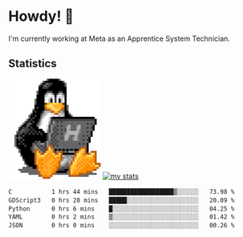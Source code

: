 # Howdy! :penguin:
I'm currently working at Meta as an Apprentice System Technician.

## Statistics

![Tux Pengiun!](tux-linux-penguin.gif)
[![my stats](https://github-readme-stats.vercel.app/api?username=benlodz&showing_icons=true&theme=tokyonight)](https://github.com/anuraghazra/github-readme-stats)

<!-- [![Top Langs](https://github-readme-stats.vercel.app/api/top-langs/?username=benlodz&layout=compact)](https://github.com/anuraghazra/github-readme-stats) ---> 

<!--START_SECTION:waka-->

```txt
C           1 hrs 44 mins   ██████████████████▒░░░░░░   73.98 %
GDScript3   0 hrs 28 mins   █████░░░░░░░░░░░░░░░░░░░░   20.09 %
Python      0 hrs 6 mins    █░░░░░░░░░░░░░░░░░░░░░░░░   04.25 %
YAML        0 hrs 2 mins    ▒░░░░░░░░░░░░░░░░░░░░░░░░   01.42 %
JSON        0 hrs 0 mins    ░░░░░░░░░░░░░░░░░░░░░░░░░   00.26 %
```

<!--END_SECTION:waka-->
<!--
**benlodz/benlodz** is a ✨ _special_ ✨ repository because its `README.md` (this file) appears on your GitHub profile.

Here are some ideas to get you started:

- 🔭 I’m currently working on ...
- 🌱 I’m currently learning ...
- 👯 I’m looking to collaborate on ...
- 🤔 I’m looking for help with ...
- 💬 Ask me about ...
- 📫 How to reach me: ...
- 😄 Pronouns: ...
- ⚡ Fun fact: ...
-->

